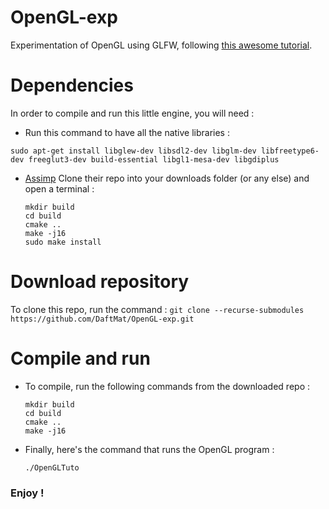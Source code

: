 # OpenGL-exp
Experimentation of OpenGL using GLFW, following [this awesome tutorial](https://learnopengl.com/ "learnopengl.com").

# Dependencies
In order to compile and run this little engine, you will need :
  * Run this command to have all the native libraries :
  ```
  sudo apt-get install libglew-dev libsdl2-dev libglm-dev libfreetype6-dev freeglut3-dev build-essential libgl1-mesa-dev libgdiplus
  ```
  * [Assimp](https://github.com/assimp/assimp.git) Clone their repo into your downloads folder (or any else) and open a terminal :
    ```
    mkdir build
    cd build
    cmake ..
    make -j16
    sudo make install
    ```

# Download repository
To clone this repo, run the command :
    ```
    git clone --recurse-submodules https://github.com/DaftMat/OpenGL-exp.git
    ```
    
# Compile and run
  * To compile, run the following commands from the downloaded repo :
    ```
    mkdir build
    cd build
    cmake ..
    make -j16
    ```
  * Finally, here's the command that runs the OpenGL program :
    ```
    ./OpenGLTuto
    ```
    
### Enjoy !
